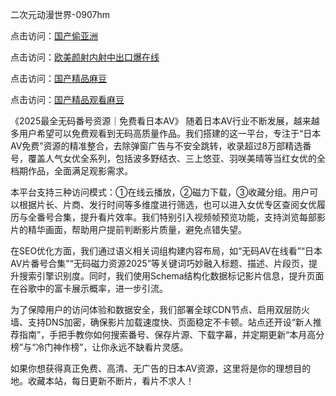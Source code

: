 二次元动漫世界-0907hm

点击访问：<a href="https://heiliaowt0d7p.pages.dev">国产偷亚洲</a>

点击访问：<a href="https://heiliaoe8ajia.pages.dev">欧美颜射内射中出口爆在线</a>

点击访问：<a href="https://heiliao2dmwwy.pages.dev">国产精品麻豆</a>

点击访问：<a href="https://heiliaoxwd5i8.pages.dev">国产精品观看麻豆</a>

《2025最全无码番号资源｜免费看日本AV》
随着日本AV行业不断发展，越来越多用户希望可以免费观看到无码高质量作品。我们搭建的这一平台，专注于“日本AV免费”资源的精准整合，去除弹窗广告与不安全跳转，收录超过8万部精选番号，覆盖人气女优全系列，包括波多野结衣、三上悠亚、羽咲美晴等当红女优的全档期作品，全面满足观影需求。

本平台支持三种访问模式：①在线云播放，②磁力下载，③收藏分组。用户可以根据片长、片商、发行时间等多维度进行筛选，也可以进入女优专区查阅女优履历与全番号合集，提升看片效率。我们特别引入视频帧预览功能，支持浏览每部影片的精华画面，帮助用户提前判断影片质量，避免点错失望。

在SEO优化方面，我们通过语义相关词组构建内容布局，如“无码AV在线看”“日本AV片番号合集”“无码磁力资源2025”等关键词巧妙融入标题、描述、片段页，提升搜索引擎识别度。同时，我们使用Schema结构化数据标记影片信息，提升页面在谷歌中的富卡展示概率，进一步引流。

为了保障用户的访问体验和数据安全，我们部署全球CDN节点、启用双层防火墙、支持DNS加密，确保影片加载速度快、页面稳定不卡顿。站点还开设“新人推荐指南”，手把手教你如何搜索番号、保存片源、下载字幕，并定期更新“本月高分榜”与“冷门神作榜”，让你永远不缺看片灵感。

如果你想获得真正免费、高清、无广告的日本AV资源，这里将是你的理想目的地。收藏本站，每日更新不断片，看片不求人！

<span style="display:none;">[Canonical link](https://github.com/aa85402/60562 ）</span>
